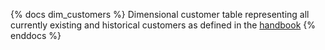 {% docs dim_customers %}
Dimensional customer table representing all currently existing and historical customers
as defined in the [handbook](https://about.gitlab.com/handbook/sales/#customer)
{% enddocs %}